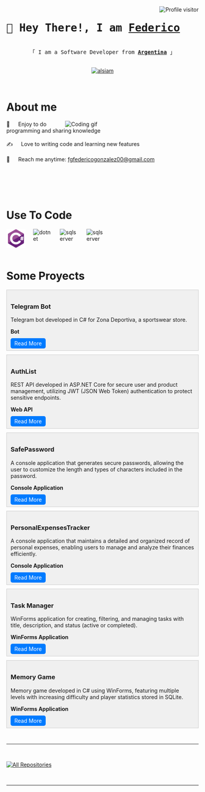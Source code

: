 



<a href="#">
  <img align="right" src="https://img.icons8.com/?size=50&id=hmjf7ms7Hb1h&format=png" alt="Profile visitor" />
</a>




<!-- Intro  -->
<h1 align="left">
        <samp>👋 Hey There!, I am
                <b><a target="_blank" href="#">Federico</a></b>
        </samp>
</h1>


<p align="center"> 
  <samp>
    <a href="#"></a>
    <br>
    「 I am a Software Developer from  <b><a target="_blank" href="#">Argentina</a></b> 」
    <br>
    <br>
  </samp>
</p>

<p align="center">
 
 <a href="https://www.linkedin.com/in/federico-gonzalez00/" target="_blank">
  <img src="https://img.shields.io/badge/LinkedIn-0077B5?style=for-the-badge&logo=linkedin&logoColor=white" alt="alsiam"/>
 </a>

</p>
<br />

<!-- About Section -->
 # About me
 
<p>
 <img align="right" width="350" src="/assets/programmer.gif" alt="Coding gif" />
  
 🙌 &emsp; Enjoy to do programming and sharing knowledge <br/><br/>
 ✍️ &emsp; Love to writing code and learning new features<br/><br/>
 📧 &emsp; Reach me anytime: fgfedericogonzalez00@gmail.com<br/><br/>


</p>

<br/>
<br/>
<br/>

# Use To Code

<div style="display: flex; align-items: center;">
    <img src="https://raw.githubusercontent.com/devicons/devicon/master/icons/csharp/csharp-original.svg" alt="csharp" width="50" height="50" style="margin-right: 20px;">
    <img src="https://encrypted-tbn0.gstatic.com/images?q=tbn:ANd9GcQ_7BUSHtcFk76HbyVo2uHja9qLaowmxyzAKw&s" alt="dotnet" width="50" height="50" style="margin-right: 20px;">
    <img src="https://www.svgrepo.com/show/303229/microsoft-sql-server-logo.svg" alt="sqlserver" width="50" height="50" style="margin-right: 20px;">
    <img src="https://encrypted-tbn0.gstatic.com/images?q=tbn:ANd9GcSNFym86jsbUaq1BposO3zWQ9exnE_ZMopcYQ&s" alt="sqlserver" width="50" height="50">
</div>







<br/>

# Some Proyects
<div style="background-color: #f0f0f0; border: 1px solid #ccc; padding: 10px; margin-bottom: 10px;">
    <h3>Telegram Bot</h3>
    <p>Telegram bot developed in C# for Zona Deportiva, a sportswear store.</p>
    <p><strong>Bot</strong></p>
    <a href="https://github.com/FedericoG2/TelegramBot" style="text-decoration: none; background-color: #007bff; color: #fff; padding: 5px 10px; border-radius: 5px;">Read More</a>
</div>

<div style="background-color: #f0f0f0; border: 1px solid #ccc; padding: 10px; margin-bottom: 10px;">
    <h3>AuthList</h3>
    <p>REST API developed in ASP.NET Core for secure user and product management, utilizing JWT (JSON Web Token) authentication to protect sensitive endpoints.</p>
    <p><strong> Web API</strong></p>
    <a href="https://github.com/FedericoG2/AuthList" style="text-decoration: none; background-color: #007bff; color: #fff; padding: 5px 10px; border-radius: 5px;">Read More</a>
</div>

<div style="background-color: #f0f0f0; border: 1px solid #ccc; padding: 10px; margin-bottom: 10px;">
    <h3>SafePassword</h3>
    <p>A console application that generates secure passwords, allowing the user to customize the length and types of characters included in the password.</p>
    <p><strong>Console Application</strong></p>
    <a href="https://github.com/FedericoG2/SafePassword" style="text-decoration: none; background-color: #007bff; color: #fff; padding: 5px 10px; border-radius: 5px;">Read More</a>
</div>

<div style="background-color: #f0f0f0; border: 1px solid #ccc; padding: 10px; margin-bottom: 10px;">
    <h3>PersonalExpensesTracker</h3>
    <p>A console application that maintains a detailed and organized record of personal expenses, enabling users to manage and analyze their finances efficiently.</p>
    <p><strong>Console Application</strong></p>
    <a href="https://github.com/FedericoG2/PersonalExpensesTracker" style="text-decoration: none; background-color: #007bff; color: #fff; padding: 5px 10px; border-radius: 5px;">Read More</a>
</div>
<div style="background-color: #f0f0f0; border: 1px solid #ccc; padding: 10px; margin-bottom: 10px;">
    <h3>Task Manager</h3>
    <p>WinForms application for creating, filtering, and managing tasks with title, description, and status (active or completed).</p>
    <p><strong>WinForms Application</strong></p>
    <a href="https://github.com/FedericoG2/Task-Manager" style="text-decoration: none; background-color: #007bff; color: #fff; padding: 5px 10px; border-radius: 5px;">Read More</a>
</div>
<div style="background-color: #f0f0f0; border: 1px solid #ccc; padding: 10px; margin-bottom: 10px;">
    <h3>Memory Game</h3>
    <p>Memory game developed in C# using WinForms, featuring multiple levels with increasing difficulty and player statistics stored in SQLite.</p>
    <p><strong>WinForms Application</strong></p>
    <a href="https://github.com/FedericoG2/MemoryGame" style="text-decoration: none; background-color: #007bff; color: #fff; padding: 5px 10px; border-radius: 5px;">Read More</a>
</div>





<br/>
<hr/>
<br/>





<p align="left">
  <a href="https://github.com/FedericoG2?tab=repositories" target="_blank"><img alt="All Repositories" title="All Repositories" src="https://img.shields.io/badge/-All%20Repos-2962FF?style=for-the-badge&logo=koding&logoColor=white"/></a>
</p>

<br/>
<hr/>
<br/>


